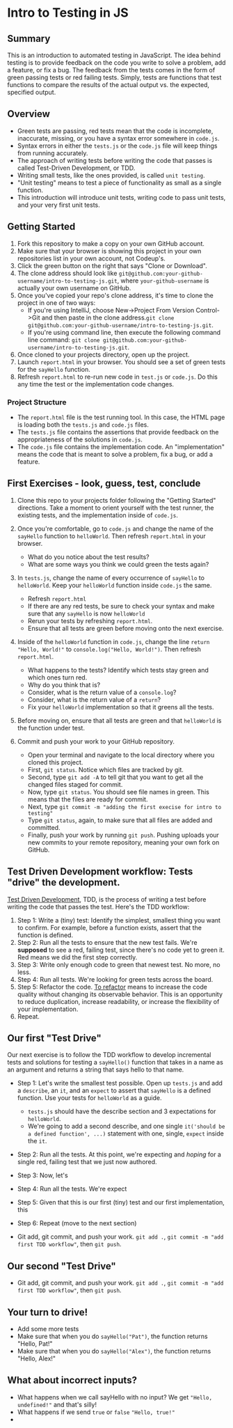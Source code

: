 # Intro to Testing in JS

## Summary
This is an introduction to automated testing in JavaScript. The idea behind testing is to provide feedback on the code you write to solve a problem, add a feature, or fix a bug. The feedback from the tests comes in the form of green passing tests or red failing tests. Simply, tests are functions that test functions to compare the results of the actual output vs. the expected, specified output.

## Overview
- Green tests are passing, red tests mean that the code is incomplete, inaccurate, missing, or you have a syntax error somewhere in `code.js`.
- Syntax errors in either the `tests.js` or the `code.js` file will keep things from running accurately.
- The approach of writing tests before writing the code that passes is called Test-Driven Development, or TDD.
- Writing small tests, like the ones provided, is called `unit testing`.
- "Unit testing" means to test a piece of functionality as small as a single function.
- This introduction will introduce unit tests, writing code to pass unit tests, and your very first unit tests.

## Getting Started
1. Fork this repository to make a copy on your own GitHub account.
1. Make sure that your browser is showing this project in your own repositories list in your own account, not Codeup's.
1. Click the green button on the right that says "Clone or Download". 
1. The clone address should look like `git@github.com:your-github-username/intro-to-testing-js.git`, where `your-github-username` is actually your own username on GitHub.
1. Once you've copied your repo's clone address, it's time to clone the project in one of two ways: 
    - If you're using IntelliJ, choose New->Project From Version Control->Git and then paste in the clone address.`git clone git@github.com:your-github-username/intro-to-testing-js.git`.
    - If you're using command line, then execute the following command line command: `git clone git@github.com:your-github-username/intro-to-testing-js.git`.
1. Once cloned to your projects directory, open up the project.
1. Launch `report.html` in your browser. You should see a set of green tests for the `sayHello` function.
1. Refresh `report.html` to re-run new code in `test.js` or `code.js`. Do this any time the test or the implementation code changes.

### Project Structure
- The `report.html` file is the test running tool. In this case, the HTML page is loading both the `tests.js` and `code.js` files.
- The `tests.js` file contains the assertions that provide feedback on the appropriateness of the solutions in `code.js`.
- The `code.js` file contains the implementation code. An "implementation" means the code that is meant to solve a problem, fix a bug, or add a feature.

## First Exercises - look, guess, test, conclude

1. Clone this repo to your projects folder following the "Getting Started" directions. Take a moment to orient yourself with the test runner, the existing tests, and the implementation inside of `code.js`.

1. Once you're comfortable, go to `code.js` and change the name of the `sayHello` function to `helloWorld`. Then refresh `report.html` in your browser.
    - What do you notice about the test results? 
    - What are some ways you think we could green the tests again?
    
1. In `tests.js`, change the name of every occurrence of `sayHello` to `helloWorld`. Keep your `helloWorld` function inside `code.js` the same.
    - Refresh `report.html`
    - If there are any red tests, be sure to check your syntax and make sure that any `sayHello` is now `helloWorld`
    - Rerun your tests by refreshing `report.html`.
    - Ensure that all tests are green before moving onto the next exercise.

1. Inside of the `helloWorld` function in `code.js`, change the line `return "Hello, World!"` to `console.log("Hello, World!")`. Then refresh `report.html`.
    - What happens to the tests? Identify which tests stay green and which ones turn red. 
    - Why do you think that is?
    - Consider, what is the return value of a `console.log`?
    - Consider, what is the return value of a `return`?
    - Fix your `helloWorld` implementation so that it greens all the tests.

1. Before moving on, ensure that all tests are green and that `helloWorld` is the function under test.

1. Commit and push your work to your GitHub repository.
    - Open your terminal and navigate to the local directory where you cloned this project. 
    - First, `git status`. Notice which files are tracked by git.
    - Second, type `git add -A` to tell git that you want to get all the changed files staged for commit.
    - Now, type `git status`. You should see file names in green. This means that the files are ready for commit.
    - Next, type `git commit -m "adding the first execise for intro to testing"`
    - Type `git status`, again, to make sure that all files are added and committed.
    - Finally, push your work by running `git push`. Pushing uploads your new commits to your remote repository, meaning your own fork on GitHub.

## Test Driven Development workflow: Tests "drive" the development.
[Test Driven Development](https://en.wikipedia.org/wiki/Test-driven_development), TDD, is the process of writing a test before writing the code that passes the test. Here's the TDD workflow:
1. Step 1: Write a (tiny) test: Identify the simplest, smallest thing you want to confirm. For example, before a function exists, assert that the function is defined.
2. Step 2: Run all the tests to ensure that the new test fails. We're **supposed** to see a red, failing test, since there's no code yet to green it. Red means we did the first step correctly.
3. Step 3: Write only enough code to green that newest test. No more, no less.
4. Step 4: Run all tests. We're looking for green tests across the board.
5. Step 5: Refactor the code. [To refactor](https://martinfowler.com/bliki/DefinitionOfRefactoring.html) means to increase the code quality without changing its observable behavior. This is an opportunity to reduce duplication, increase readability, or increase the flexibility of your implementation.
6. Repeat.

## Our first "Test Drive"
Our next exercise is to follow the TDD workflow to develop incremental tests and solutions for testing a `sayHello()` function that takes in a name as an argument and returns a string that says hello to that name.
- Step 1: Let's write the smallest test possible. Open up `tests.js` and add a `describe`, an `it`, and an `expect` to assert that `sayHello` is a defined function. Use your tests for `helloWorld` as a guide. 
    - `tests.js` should have the describe section and 3 expectations for `helloWorld`.
    - We're going to add a second describe, and one single `it('should be a defined function', ...)` statement with one, single, `expect` inside the `it`.
- Step 2: Run all the tests. At this point, we're expecting and *hoping* for a single red, failing test that we just now authored.
- Step 3: Now, let's 
- Step 4: Run all the tests. We're expect
- Step 5: Given that this is our first (tiny) test and our first implementation, this
- Step 6: Repeat (move to the next section)

- Git add, git commit, and push your work. `git add .`, `git commit -m "add first TDD workflow"`, then `git push`.

## Our second "Test Drive" 

- Git add, git commit, and push your work. `git add .`, `git commit -m "add first TDD workflow"`, then `git push`.

## Your turn to drive! 
- Add some more tests
- Make sure that when you do `sayHello("Pat")`, the function returns "Hello, Pat!"
- Make sure that when you do `sayHello("Alex")`, the function returns "Hello, Alex!"


## What about incorrect inputs?     
- What happens when we call sayHello with no input? We get `"Hello, undefined!"` and that's silly!
- What happens if we send `true` or `false` `"Hello, true!"`
- 
